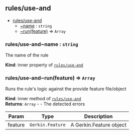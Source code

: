<a name="module_rules/use-and"></a>

## rules/use-and

* [rules/use-and](#module_rules/use-and)
    * [~name](#module_rules/use-and..name) : <code>string</code>
    * [~run(feature)](#module_rules/use-and..run) ⇒ <code>Array</code>

<a name="module_rules/use-and..name"></a>

### rules/use-and~name : <code>string</code>
The name of the rule

**Kind**: inner property of [<code>rules/use-and</code>](#module_rules/use-and)  
<a name="module_rules/use-and..run"></a>

### rules/use-and~run(feature) ⇒ <code>Array</code>
Runs the rule's logic against the provide feature file/object

**Kind**: inner method of [<code>rules/use-and</code>](#module_rules/use-and)  
**Returns**: <code>Array</code> - - The detected errors  

| Param | Type | Description |
| --- | --- | --- |
| feature | <code>Gerkin.Feature</code> | A Gerkin.Feature object |

